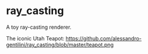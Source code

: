 # ray_casting
A toy ray-casting renderer.

The iconic Utah Teapot: https://github.com/alessandro-gentilini/ray_casting/blob/master/teapot.png
